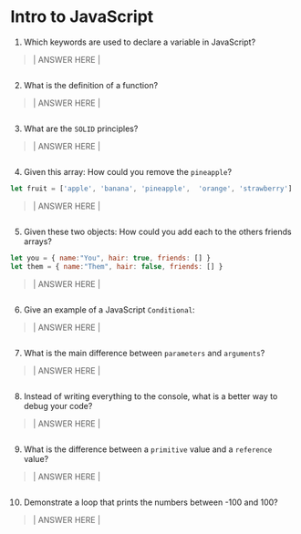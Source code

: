 # Intro to JavaScript

1. Which keywords are used to declare a variable in JavaScript?
> | ANSWER HERE |
```

```

2. What is the definition of a function?
> | ANSWER HERE |
```

```

3. What are the `SOLID` principles?
> | ANSWER HERE |
```

```

4. Given this array: How could you remove the `pineapple`?
```js
let fruit = ['apple', 'banana', 'pineapple',  'orange', 'strawberry']
```
> | ANSWER HERE |
```

```

5. Given these two objects: How could you add each to the others friends arrays?
```js
let you = { name:"You", hair: true, friends: [] }
let them = { name:"Them", hair: false, friends: [] }
```
> | ANSWER HERE |
```

```

6. Give an example of a JavaScript `Conditional`:
> | ANSWER HERE |
```

```

7. What is the main difference between `parameters` and `arguments`?
> | ANSWER HERE |
```

```

8. Instead of writing everything to the console, what is a better way to debug your code?
> | ANSWER HERE |
```

```

9. What is the difference between a `primitive` value and a `reference` value?
> | ANSWER HERE |
```

```

10. Demonstrate a loop that prints the numbers between -100 and 100?
> | ANSWER HERE |
```

```